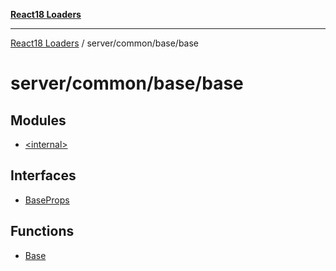 [**React18 Loaders**](../../../../README.md)

***

[React18 Loaders](../../../../modules.md) / server/common/base/base

# server/common/base/base

## Modules

- [\<internal\>](-internal-/README.md)

## Interfaces

- [BaseProps](interfaces/BaseProps.md)

## Functions

- [Base](functions/Base.md)
